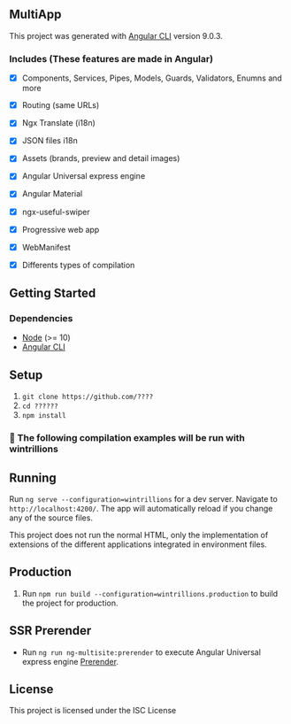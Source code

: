 ##  MultiApp 


This project was generated with [Angular CLI](https://github.com/angular/angular-cli) version 9.0.3.

### Includes (These features are made in Angular)

- [x] Components, Services, Pipes, Models, Guards, Validators, Enumns and more
- [x] Routing (same URLs)
- [x] Ngx Translate (i18n)
- [x] JSON files i18n
- [x] Assets (brands, preview and detail images)
- [x] Angular Universal express engine
- [x] Angular Material
- [x] ngx-useful-swiper
- [x] Progressive web app 
- [x] WebManifest
- [x] Differents types of compilation



## Getting Started

### Dependencies

- [Node](https://nodejs.org/) (>= 10)
- [Angular CLI](https://github.com/angular/angular-cli)


## Setup

1.  `git clone https://github.com/????`
1.  `cd ??????`
1.  `npm install`

### :large_orange_diamond: The following compilation examples will be run with wintrillions

## Running

Run `ng serve --configuration=wintrillions` for a dev server. Navigate to `http://localhost:4200/`. The app will automatically reload if you change any of the source files.

This project does not run the normal HTML, only the implementation of extensions of the different applications integrated in environment files.


## Production

1.  Run `npm run build --configuration=wintrillions.production` to build the project for production.

## SSR Prerender

- Run `ng run ng-multisite:prerender` to execute Angular Universal express engine [Prerender](https://github.com/angular/universal).



## License

This project is licensed under the ISC License 